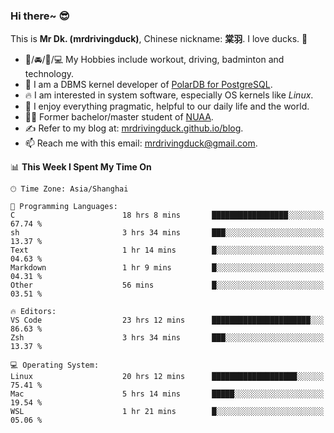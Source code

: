 ### Hi there~ 😎

This is **Mr Dk. (mrdrivingduck)**, Chinese nickname: **棠羽**. I love ducks. 🦆

- 💪/🚘/🏸/💻 My Hobbies include workout, driving, badminton and technology.
- 🍊 I am a DBMS kernel developer of [PolarDB for PostgreSQL](https://github.com/ApsaraDB/PolarDB-for-PostgreSQL).
- 🔥 I am interested in system software, especially OS kernels like *Linux*.
- 🔧 I enjoy everything pragmatic, helpful to our daily life and the world.
- 👨‍🎓 Former bachelor/master student of [NUAA](https://en.wikipedia.org/wiki/Nanjing_University_of_Aeronautics_and_Astronautics).
- ✍ Refer to my blog at: [mrdrivingduck.github.io/blog](https://mrdrivingduck.github.io/blog/).
- 📫 Reach me with this email: [mrdrivingduck@gmail.com](mailto:mrdrivingduck@gmail.com).

<!--START_SECTION:waka-->
📊 **This Week I Spent My Time On** 

```text
🕑︎ Time Zone: Asia/Shanghai

💬 Programming Languages: 
C                        18 hrs 8 mins       █████████████████░░░░░░░░   67.74 % 
sh                       3 hrs 34 mins       ███░░░░░░░░░░░░░░░░░░░░░░   13.37 % 
Text                     1 hr 14 mins        █░░░░░░░░░░░░░░░░░░░░░░░░   04.63 % 
Markdown                 1 hr 9 mins         █░░░░░░░░░░░░░░░░░░░░░░░░   04.31 % 
Other                    56 mins             █░░░░░░░░░░░░░░░░░░░░░░░░   03.51 % 

🔥 Editors: 
VS Code                  23 hrs 12 mins      ██████████████████████░░░   86.63 % 
Zsh                      3 hrs 34 mins       ███░░░░░░░░░░░░░░░░░░░░░░   13.37 % 

💻 Operating System: 
Linux                    20 hrs 12 mins      ███████████████████░░░░░░   75.41 % 
Mac                      5 hrs 14 mins       █████░░░░░░░░░░░░░░░░░░░░   19.54 % 
WSL                      1 hr 21 mins        █░░░░░░░░░░░░░░░░░░░░░░░░   05.06 % 
```


<!--END_SECTION:waka-->

<!-- ![Mr Dk.'s GitHub Stats](https://github-readme-stats.vercel.app/api?username=mrdrivingduck&count_private&show_icons=true&theme=buefy) -->

<!-- ![Most Used Languages](https://github-readme-stats.vercel.app/api/top-langs/?username=mrdrivingduck&exclude_repo=mips32-CPU,snort-tcp-socket&theme=buefy&layout=compact&langs_count=10) -->


<!--
**mrdrivingduck/mrdrivingduck** is a ✨ _special_ ✨ repository because its `README.md` (this file) appears on your GitHub profile.

Here are some ideas to get you started:

- 🔭 I’m currently working on ...
- 🌱 I’m currently learning ...
- 👯 I’m looking to collaborate on ...
- 🤔 I’m looking for help with ...
- 💬 Ask me about ...
- 📫 How to reach me: ...
- 😄 Pronouns: ...
- ⚡ Fun fact: ...
-->
